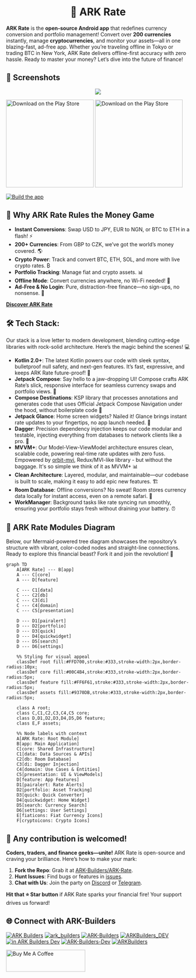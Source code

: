 <h1 align="center"> 💱 ARK Rate</h1>

**ARK Rate** is the **open-source Android app** that redefines currency conversion and portfolio management! Convert over **200 currencies** instantly, manage **cryptocurrencies**, and monitor your assets—all in one blazing-fast, ad-free app. Whether you’re traveling offline in Tokyo or trading BTC in New York, ARK Rate delivers offline-first accuracy with zero hassle. Ready to master your money? Let’s dive into the future of finance!

## 📱 Screenshots
<p align="center">
<img src="https://github.com/user-attachments/assets/7050cc40-74b5-4ff2-99d9-0f734471616d"/>
</p>


[<img src="https://upload.wikimedia.org/wikipedia/commons/7/78/Google_Play_Store_badge_EN.svg" alt="Download on the Play Store" width="240"/>](https://play.google.com/store/apps/details?id=dev.arkbuilders.rate)
[<img src="https://api.producthunt.com/widgets/embed-image/v1/featured.svg?post_id=955026" alt="Download on the Play Store" width="240" />](https://www.producthunt.com/posts/ark-rate)

[![Build the app](https://github.com/ARK-Builders/ARK-Rate/actions/workflows/build.yml/badge.svg)](https://github.com/ARK-Builders/ARK-Rate/actions/workflows/build.yml)

## 🌟 Why ARK Rate Rules the Money Game
- **Instant Conversions**: Swap USD to JPY, EUR to NGN, or BTC to ETH in a flash! ⚡
- **200+ Currencies**: From GBP to CZK, we’ve got the world’s money covered. 🌎
- **Crypto Power**: Track and convert BTC, ETH, SOL, and more with live crypto rates. ₿
- **Portfolio Tracking**: Manage fiat and crypto assets. 📊
- **Offline Mode**: Convert currencies anywhere, no Wi-Fi needed! 📴
- **Ad-Free & No Login**: Pure, distraction-free finance—no sign-ups, no nonsense. 🚀

**[Discover ARK Rate](https://www.ark-builders.dev/apps/rate)**

## 🛠 Tech Stack:
Our stack is a love letter to modern development, blending cutting-edge libraries with rock-solid architecture. Here’s the magic behind the scenes! 💻

- **Kotlin 2.0+**: The latest Kotlin powers our code with sleek syntax, bulletproof null safety, and next-gen features. It’s fast, expressive, and keeps ARK Rate future-proof! 🚀
- **Jetpack Compose**: Say hello to a jaw-dropping UI! Compose crafts ARK Rate’s slick, responsive interface for seamless currency swaps and portfolio views. 🎨
- **Compose Destinations**: KSP library that processes annotations and generates code that uses Official Jetpack Compose Navigation under the hood, without boilerplate code 🎯
- **Jetpack Glance**: Home screen widgets? Nailed it! Glance brings instant rate updates to your fingertips, no app launch needed. 📱
- **Dagger**: Precision dependency injection keeps our code modular and testable, injecting everything from databases to network clients like a pro. 🔪
- **MVVM+**: Our Model-View-ViewModel architecture ensures clean, scalable code, powering real-time rate updates with zero fuss. Empowered by [orbit-mvi](https://github.com/orbit-mvi/orbit-mvi), Redux/MVI-like library - but without the baggage. It's so simple we think of it as MVVM+  📊
- **Clean Architecture**: Layered, modular, and maintainable—our codebase is built to scale, making it easy to add epic new features. 🏗️
- **Room Database**: Offline conversions? No sweat! Room stores currency data locally for instant access, even on a remote safari. 💾
- **WorkManager**: Background tasks like rate syncing run smoothly, ensuring your portfolio stays fresh without draining your battery. ⏰

## 📐 ARK Rate Modules Diagram
Below, our Mermaid-powered tree diagram showcases the repository’s structure with vibrant, color-coded nodes and straight-line connections. Ready to explore this financial beast? Fork it and join the revolution! 🚀

```mermaid
graph TD
    A[ARK Rate] --- B[app]
    A --- C[core]
    A --- D[feature]

    C --- C1[data]
    C --- C2[db]
    C --- C3[di]
    C --- C4[domain]
    C --- C5[presentation]

    D --- D1[pairalert]
    D --- D2[portfolio]
    D --- D3[quick]
    D --- D4[quickwidget]
    D --- D5[search]
    D --- D6[settings]

    %% Styling for visual appeal
    classDef root fill:#FFD700,stroke:#333,stroke-width:2px,border-radius:10px;
    classDef core fill:#00C4B4,stroke:#333,stroke-width:2px,border-radius:5px;
    classDef feature fill:#FF6F61,stroke:#333,stroke-width:2px,border-radius:5px;
    classDef assets fill:#9370DB,stroke:#333,stroke-width:2px,border-radius:5px;

    class A root;
    class C,C1,C2,C3,C4,C5 core;
    class D,D1,D2,D3,D4,D5,D6 feature;
    class E,F assets;

    %% Node labels with context
    A[ARK Rate: Root Module]
    B[app: Main Application]
    C[core: Shared Infrastructure]
    C1[data: Data Sources & APIs]
    C2[db: Room Database]
    C3[di: Dagger Injection]
    C4[domain: Use Cases & Entities]
    C5[presentation: UI & ViewModels]
    D[feature: App Features]
    D1[pairalert: Rate Alerts]
    D2[portfolio: Asset Tracking]
    D3[quick: Quick Converter]
    D4[quickwidget: Home Widget]
    D5[search: Currency Search]
    D6[settings: User Settings]
    E[fiaticons: Fiat Currency Icons]
    F[cryptoicons: Crypto Icons]
```

## 🤝 Any contribution is welcomed!
**Coders, traders, and finance geeks—unite!** ARK Rate is open-source and craving your brilliance. Here’s how to make your mark:

1. **Fork the Repo**: Grab it at [ARK-Builders/ARK-Rate](https://github.com/ARK-Builders/ARK-Rate).
2. **Hunt Issues**: Find bugs or features in [issues](https://github.com/ARK-Builders/ARK-Rate/issues).
3. **Chat with Us**: Join the party on [Discord](https://discord.com/invite/uRWJyYBr) or [Telegram](https://t.me/ark_builders).

**Hit that ⭐ Star button** if ARK Rate sparks your financial fire! Your support drives us forward!

## 🌐 Connect with ARK-Builders
[![ARK Builders](https://img.shields.io/badge/ARK%20Builders-5865F2?logo=discord&logoColor=white)](https://discord.com/invite/uRWJyYBr)
[![ark_builders](https://img.shields.io/badge/ark__builders-0088CC?logo=telegram&logoColor=white)](https://t.me/ark_builders)
[![ARK-Builders](https://img.shields.io/badge/ARK--Builders-181717?logo=github&logoColor=white)](https://github.com/ARK-Builders)
[![ARKBuilders_DEV](https://img.shields.io/badge/ARKBuilders__DEV-000000?logo=x&logoColor=white)](https://x.com/ARKBuilders_DEV)
[![in ARK Builders Dev](https://img.shields.io/badge/in%20ARK%20Builders%20Dev-0A66C2?logoColor=white)](https://www.linkedin.com/company/ark-builders-dev/)
[![ARK-Builders-Dev](https://img.shields.io/badge/ARK--Builders--Dev-FF0000?logo=youtube&logoColor=white)](https://www.youtube.com/@ARK-Builders-Dev)
[![ARKBuilders](https://img.shields.io/badge/ARKBuilders-12100E?logo=medium&logoColor=white)](https://ark-builders.medium.com/rate-2-0-full-revamp-b9ca3246fad2)


<a href="https://www.buymeacoffee.com/arkbuilders" target="_blank"><img src="https://cdn.buymeacoffee.com/buttons/v2/default-yellow.png" alt="Buy Me A Coffee" style="height: 60px !important;width: 217px !important;" ></a>
